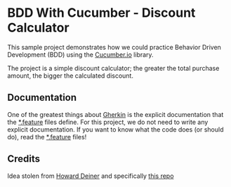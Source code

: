 # BDD With Cucumber - Discount Calculator

This sample project demonstrates how we could practice Behavior 
Driven Development (BDD) using the [Cucumber.io](https://cucumber.io/) 
library.

The project is a simple discount calculator; the greater the total 
purchase amount, the bigger the calculated discount.

## Documentation

One of the greatest things about 
[Gherkin](https://cucumber.io/docs/reference) is the explicit documentation 
that the [*.feature](./src/test/resources/features) files define.  For 
this project, we do not need to write any explicit documentation.  If 
you want to know what the code does (or should do), read the 
[*.feature](./src/test/resources/features) files!
  
  
## Credits

Idea stolen from [Howard Deiner](https://github.com/hdeiner) and 
specifically [this repo](https://github.com/hdeiner/cucumber-driven-drools)
